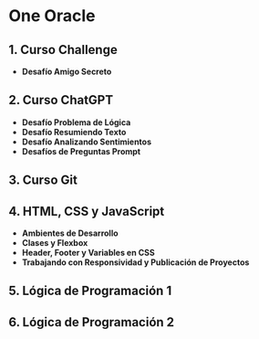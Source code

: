 # One Oracle

## 1. Curso Challenge
   - **Desafío Amigo Secreto**

## 2. Curso ChatGPT
   - **Desafío Problema de Lógica**
   - **Desafío Resumiendo Texto**
   - **Desafío Analizando Sentimientos**
   - **Desafíos de Preguntas Prompt**

## 3. Curso Git

## 4. HTML, CSS y JavaScript
   - **Ambientes de Desarrollo**
   - **Clases y Flexbox**
   - **Header, Footer y Variables en CSS**
   - **Trabajando con Responsividad y Publicación de Proyectos**

## 5. Lógica de Programación 1

## 6. Lógica de Programación 2
 
